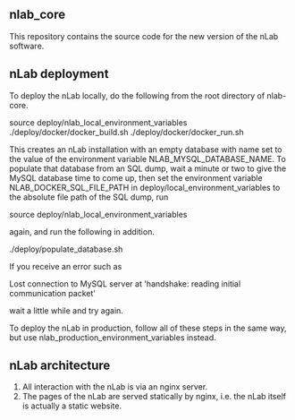 nlab_core
---------

This repository contains the source code for the new version of the
nLab software.

nLab deployment
---------------

To deploy the nLab locally, do the following from the root directory of
nlab-core.

source deploy/nlab_local_environment_variables
./deploy/docker/docker_build.sh
./deploy/docker/docker_run.sh

This creates an nLab installation with an empty database with name set to the
value of the environment variable NLAB_MYSQL_DATABASE_NAME. To populate that
database from an SQL dump, wait a minute or two to give the MySQL database time
to come up, then set the environment variable NLAB_DOCKER_SQL_FILE_PATH in
deploy/local_environment_variables to the absolute file path of the SQL dump,
run

source deploy/nlab_local_environment_variables

again, and run the following in addition.

./deploy/populate_database.sh

If you receive an error such as

  Lost connection to MySQL server at 'handshake: reading initial communication packet'

wait a little while and try again.

To deploy the nLab in production, follow all of these steps in the same way, but
use nlab_production_environment_variables instead.

nLab architecture
-----------------

1. All interaction with the nLab is via an nginx server.
2. The pages of the nLab are served statically by nginx, i.e. the nLab
itself is actually a static website.

